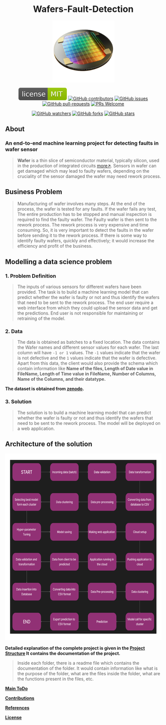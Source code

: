 <div align="center">

# Wafers-Fault-Detection

<img src="./Readme_Assets/semi.png" width="200" height="200">

[![GitHub license](./Readme_Assets/license-MIT-green.svg)](./LICENSE)
[![GitHub contributors](https://img.shields.io/github/contributors/kannanjayachandran/Wafers-Fault-Detection)](https://GitHub.com/kannanjayachandran/Wafers-Fault-Detection/graphs/contributors/)
[![GitHub issues](https://img.shields.io/github/issues/kannanjayachandran/Wafers-Fault-Detection)]()
[![GitHub pull-requests](https://img.shields.io/github/issues-pr/kannanjayachandran/Wafers-Fault-Detection)]()
[![PRs Welcome](https://img.shields.io/badge/PRs-welcome-brightgreen.svg?style=flat-square)](http://makeapullrequest.com)

[![GitHub watchers](https://img.shields.io/github/watchers/kannanjayachandran/Wafers-Fault-Detection?style=social)](https://GitHub.com/kannanjayachandran/wafers/watchers/)
[![GitHub forks](https://img.shields.io/github/forks/kannanjayachandran/Wafers-Fault-Detection?style=social)](https://GitHub.com/microsoft/ML-For-Beginners/network/)
[![GitHub stars](https://img.shields.io/github/stars/kannanjayachandran/Wafers-Fault-Detection?style=social)](https://github.com/kannanjayachandran/Wafers-Fault-Detection/stargazers/)
</div>

## About

### An end-to-end machine learning project for detecting faults in wafer sensor

> **Wafer** is a thin slice of semiconductor material, typically silicon, used in the production of integrated circuits [more↗](https://en.wikipedia.org/wiki/Wafer_(electronics)#:~:text=In%20electronics%2C%20a%20wafer%20(also,in%20and%20upon%20the%20wafer.)). Sensors in wafer can get damaged which may lead to faulty wafers, depending on the cruciality of the sensor damaged the wafer may need rework process.

## Business Problem

>Manufacturing of wafer involves many steps. At the end of the process, the wafer is tested for any faults. If the wafer fails any test, The entire production has to be stopped and manual inspection is required to find the faulty wafer. The Faulty wafer is then sent to the rework process. The rework process is very expensive and time consuming. So, it is very important to detect the faults in the wafer before sending it to the rework process. If there is some way to identify faulty wafers, quickly and effectively; it would increase the efficiency and profit of the business.  

## Modelling a data science problem

### 1. Problem Definition

>The inputs of various sensors for different wafers have been provided. The task is to build a machine learning model that can predict whether the wafer is faulty or not and thus identify the wafers that need to be sent to the rework process. The end user require a web interface from which they could upload the sensor data and get the predictions. End user is not responsible for maintaining or retraining of the model.

### 2. Data

>The data is obtained as batches to a fixed location. The data contains the Wafer names and different sensor values for each wafer. The last column will have `-1 or 1` values. The `-1` values indicate that the wafer is not defective and the `1` values indicate that the wafer is defective. Apart from this data, the client would also provide the schema which contain information like **Name of the files, Length of Date value in FileName, Length of Time value in FileName, Number of Columns, Name of the Columns, and their datatype.**

**The dataset is obtained from [zenodo](https://zenodo.org/record/4322353#.Y7K4y3ZBytU).**

### 3. Solution

>The solution is to build a machine learning model that can predict whether the wafer is faulty or not and thus identify the wafers that need to be sent to the rework process. The model will be deployed on a web application.

## Architecture of the solution

<div align="center">
<img src="./Readme_Assets/Arch.png" width="700" height="600">
</div>

**Detailed explanation of the complete project is given in the [Project Structure](./Readme_Assets/Structure.md) It contains the documentation of the project.**

>Inside each folder, there is a readme file which contains the documentation of the folder. It would contain information like what is the purpose of the folder, what are the files inside the folder, what are the functions present in the files, etc.

**[Main ToDo](./Readme_Assets/ToDo.md)**

**[Contributions](./CONTRIBUTING.md)**

**[References](./Readme_Assets/Reference.md)**

**[License](./LICENSE)**

